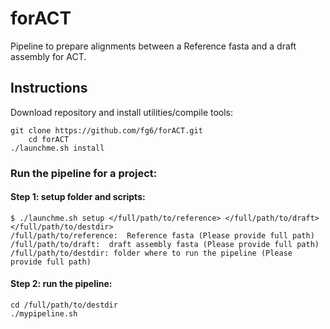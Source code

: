 # forACT
Pipeline to prepare alignments between a Reference fasta and a draft assembly for ACT.

## Instructions
Download repository and install utilities/compile tools: 

	git clone https://github.com/fg6/forACT.git
        cd forACT
	./launchme.sh install

### Run the pipeline for a project: 
#### Step 1: setup folder and scripts:
	$ ./launchme.sh setup </full/path/to/reference> </full/path/to/draft>  </full/path/to/destdir>
	/full/path/to/reference:  Reference fasta (Please provide full path)
	/full/path/to/draft:  draft assembly fasta (Please provide full path)
	/full/path/to/destdir: folder where to run the pipeline (Please provide full path)
#### Step 2: run the pipeline:
	cd /full/path/to/destdir
	./mypipeline.sh





